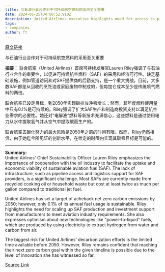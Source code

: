 ```yaml
---
title: 与石油行业合作对于可持续航空燃料的采用至关重要
date: 2024-06-25T04:00:52.910Z
description: United Airlines executive highlights need for access to pipeline networks and other infrastructure to help decarbonisation
tags: 
- companies
author: ft
---
```


[原文链接](https://ft.com/content/e8a3744e-f661-42ea-932b-95537052b12e)

与石油行业合作对于可持续航空燃料的采用至关重要

**摘要：**
联合航空（United Airlines）首席可持续发展官Lauren Riley强调了与石油行业合作的重要性，以促进可持续航空燃料（SAF）的采用和经济可行性。缺乏基础设施，例如管道访问和对SAF提供商的后勤支持，是一个重大挑战。目前，大多数SAF都是从回收的烹饪油或家庭废物中制成的，但每加仑成本至少是传统喷气燃料的两倍。

联合航空已设定目标，到2050年实现碳排放净零增长；然而，其年度燃料使用量中只有0.1%是可持续的。Riley强调了扩大SAF生产和制造商投资支持以满足航空业需求的必要性。她还对“电解液”燃料等新技术充满信心，这些燃料是通过使用电力从水中提取氢气并从空气中提取碳而生产的。

联合航空去碳化努力的最大风险是2050年之前的时间有限。然而，Riley仍然相信，由于她迄今所见证的创新水平，在给定的时限内实现其碳零目标是可能的。

---

 **Summary:**  
United Airlines' Chief Sustainability Officer Lauren Riley emphasizes the importance of cooperation with the oil industry to facilitate the uptake and economic viability of sustainable aviation fuel (SAF). The lack of infrastructure, such as pipeline access and logistics support for SAF providers, is a significant challenge. Most SAFs are currently made from recycled cooking oil or household waste but cost at least twice as much per gallon compared to traditional jet fuel.

United Airlines has set a target of acheback net zero carbon emissions by 2050; however, only 0.1% of its annual fuel usage is sustainable. Riley highlights the need for scaling up SAF production and investment support from manufacturers to meet aviation industry requirements. She also expresses optimism about new technologies like "power-to-liquid" fuels, which are produced by using electricity to extract hydrogen from water and carbon from air.

The biggest risk for United Airlines' decarbonization efforts is the limited time available before 2050. However, Riley remains confident that reaching their next zero carbon goal within the given timeline is possible due to the level of innovation she has witnessed so far.

[Source Link](https://ft.com/content/e8a3744e-f661-42ea-932b-95537052b12e)

